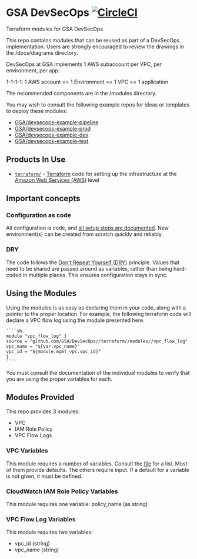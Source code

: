 # GSA DevSecOps [![CircleCI](https://circleci.com/gh/GSA/DevSecOps.svg?style=svg)](https://circleci.com/gh/GSA/DevSecOps)

Terraform modules for GSA DevSecOps

This repo contains modules that can be reused as part of a DevSecOps implementation. Users are strongly encouraged to review the drawings in the /docs/diagrams directory.

DevSecOps at GSA implements 1 AWS subaccount per VPC, per environment, per app:

1-1-1-1:
1 AWS account == 1 Environment == 1 VPC == 1 application

The recommended components are in the /modules directory.

You may wish to consult the following example repos for ideas or templates to deploy these modules:

* [GSA/devsecops-example-pipeline](https://github.com/GSA/devsecops-example-pipeline)
* [GSA/devsecops-example-prod](https://github.com/GSA/devsecops-example-prod)
* [GSA/devsecops-example-dev](https://github.com/GSA/devsecops-example-dev)
* [GSA/devsecops-example-test](https://github.com/GSA/devsecops-example-test)

## Products In Use

* [`terraform/`](terraform/) - [Terraform](https://www.terraform.io/) code for setting up the infrastructure at the [Amazon Web Services (AWS)](https://aws.amazon.com/) level

## Important concepts

### Configuration as code

All configuration is code, and [all setup steps are documented](#setup). New environment(s) can be created from scratch quickly and reliably.

### DRY

The code follows the [Don't Repeat Yourself (DRY)](https://en.wikipedia.org/wiki/Don%27t_repeat_yourself) principle. Values that need to be shared are passed around as variables, rather than being hard-coded in multiple places. This ensures configuration stays in sync.

## Using the Modules

Using the modules is as easy as declaring them in your code, along with a pointer to the proper location. For example, the following terraform code will declare a VPC flow log using the module presented here.

    ````sh
    module "vpc_flow_log" {
    source = "github.com/GSA/DevSecOps//terraform//modules//vpc_flow_log"
    vpc_name = "${var.vpc_name}"
    vpc_id = "${module.mgmt_vpc.vpc_id}"
    }
    ````

You must consult the documentation of the individual modules to verify that you are using the proper variables for each.

## Modules Provided

This repo provides 3 modules:

* VPC
* IAM Role Policy
* VPC Flow Logs

### VPC Variables

This module requires a number of variables. Consult the [file](https://github.com/GSA/DevSecOps/blob/master/terraform/modules/vpc/variables.tf) for a list. Most of them provide defaults. The others require input. If a default for a variable is not given, it must be defined.

### CloudWatch IAM Role Policy Variables

This module requires one variable: policy_name (as string)

### VPC Flow Log Variables

This module requires two variables:

* vpc_id (string)
* vpc_name (string)